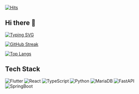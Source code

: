 [![Hits](https://hits.seeyoufarm.com/api/count/incr/badge.svg?url=https%3A%2F%2Fgithub.com%2FMorris235&count_bg=%2379C83D&title_bg=%23555555&icon=&icon_color=%23E7E7E7&title=hits&edge_flat=false)](https://hits.seeyoufarm.com)

## Hi there 👋

[![Typing SVG](https://readme-typing-svg.demolab.com?font=Fira+Code&pause=1000&color=FFFFFF&width=435&lines=welcome+to+my+github,+i'm+Morris+%F0%9F%91%8B)](https://git.io/typing-svg)

[![GitHub Streak](https://streak-stats.demolab.com?user=Morris235)](https://git.io/streak-stats) 

[![Top Langs](https://github-readme-stats.vercel.app/api/top-langs/?username=Morris235)](https://github.com/Morris235/github-readme-stats)

## Tech Stack
![Flutter](https://img.shields.io/badge/Flutter-%2302569B?style=for-the-badge&logo=Flutter&logoColor=white)
![React](https://img.shields.io/badge/React-20232A?style=for-the-badge&logo=react&logoColor=61DAFB)
![TypeScript](https://img.shields.io/badge/TypeScript-%233178C6?style=for-the-badge&logo=TypeScript&logoColor=white)
![Python](https://img.shields.io/badge/Python-14354C?style=for-the-badge&logo=python&logoColor=white)
![MariaDB](https://img.shields.io/badge/MariaDB-00000F?style=for-the-badge&logo=MariaDB&logoColor=white)
![FastAPI](https://img.shields.io/badge/FastAPI-%23009688?style=for-the-badge&logo=FastAPI&logoColor=white)
![SpringBoot](https://img.shields.io/badge/SpringBoot-6DB33F?style=for-the-badge&logo=SpringBoot&logoColor=white
)
<!--
**Morris235/Morris235** is a ✨ _special_ ✨ repository because its `README.md` (this file) appears on your GitHub profile.

Here are some ideas to get you started:

- 🔭 I’m currently working on ...
- 🌱 I’m currently learning ...
- 👯 I’m looking to collaborate on ...
- 🤔 I’m looking for help with ...
- 💬 Ask me about ...
- 📫 How to reach me: ...
- 😄 Pronouns: ...
- ⚡ Fun fact: ...
-->
